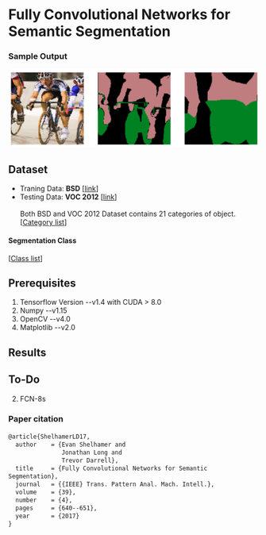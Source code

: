 # Fully Convolutional Networks for Semantic Segmentation

### Sample Output
![alt text](./images/title.png "Sample output")

## Dataset
 - Traning Data:  **BSD**   [[link](http://home.bharathh.info/pubs/codes/SBD/download.html)]
 - Testing Data:  **VOC 2012**   [[link](http://host.robots.ox.ac.uk/pascal/VOC/voc2012/index.html#voc2012vs2011)] <br><br>
 Both BSD and VOC 2012 Dataset contains 21 categories of object.
 [[Category list](http://host.robots.ox.ac.uk/pascal/VOC/voc2012/segexamples/index.html)] <br>

#### Segmentation Class
[[Class list](seg_class)]
 
## Prerequisites
1. Tensorflow Version --v1.4 with CUDA > 8.0
2. Numpy --v1.15
3. OpenCV --v4.0
4. Matplotlib --v2.0

## Results


## To-Do
2. FCN-8s

### Paper citation
```
@article{ShelhamerLD17,
  author    = {Evan Shelhamer and
               Jonathan Long and
               Trevor Darrell},
  title     = {Fully Convolutional Networks for Semantic Segmentation},
  journal   = {{IEEE} Trans. Pattern Anal. Mach. Intell.},
  volume    = {39},
  number    = {4},
  pages     = {640--651},
  year      = {2017}
}
```

